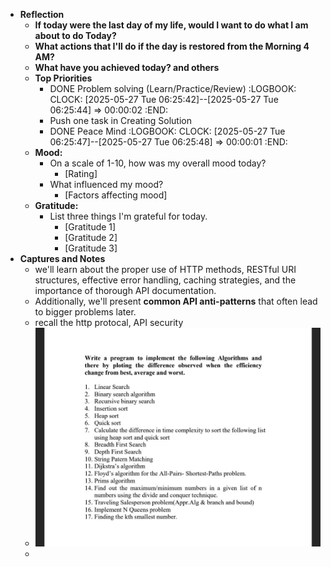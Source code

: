 - **Reflection**
	- **If today were the last day of my life, would I want to do what I am about to do Today?**
	- **What actions that I'll do if the day is restored from the Morning 4 AM?**
	- **What have you achieved today? and others**
	- **Top Priorities**
		- DONE Problem solving (Learn/Practice/Review)
		  :LOGBOOK:
		  CLOCK: [2025-05-27 Tue 06:25:42]--[2025-05-27 Tue 06:25:44] =>  00:00:02
		  :END:
		- Push one task in Creating Solution
		- DONE Peace Mind
		  :LOGBOOK:
		  CLOCK: [2025-05-27 Tue 06:25:47]--[2025-05-27 Tue 06:25:48] =>  00:00:01
		  :END:
	- **Mood:**
		- On a scale of 1-10, how was my overall mood today?
			- [Rating]
		- What influenced my mood?
			- [Factors affecting mood]
	- **Gratitude:**
		- List three things I'm grateful for today.
			- [Gratitude 1]
			- [Gratitude 2]
			- [Gratitude 3]
- **Captures and Notes**
	- we'll learn about the proper use of HTTP methods, RESTful URI structures, effective error handling, caching strategies, and the importance of thorough API documentation.
	- Additionally, we'll present **common API anti-patterns** that often lead to bigger problems later.
	- recall the http protocal, API security
	- ![image.png](../assets/image_1748352175898_0.png)
	-